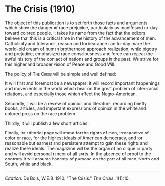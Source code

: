 # The Crisis (1910)

The object of this publication is to set forth those facts and arguments which show the danger of race prejudice, particularly as manifested to-day toward colored people. It takes its name from the fact that the editors believe that this is a critical time in the history of the advancement of men. Catholicity and tolerance, reason and forbearance can to-day make the world-old dream of human brotherhood approach realization; while bigotry and prejudice, emphasized race consciousness and force can repeat the awful his tory of the contact of nations and groups in the past. We strive for this higher and broader vision of Peace and Good Will.     

The policy of <span style="font-variant:small-caps;">The Crisis</span> will be simple and well defined:       

It will first and foremost be a newspaper: it will record important happenings and movements in the world which bear on the great problem of inter-racial relations, and especially those which affect the Negro-American.     

Secondly, it will be a review of opinion and literature, recording briefly books, articles, and important expressions of opinion in the white and colored press on the race problem.      

Thirdly, it will publish a few short articles.

Finally, its editorial page will stand for the rights of men, irrespective of color or race, for the highest ideals of American democracy, and for reasonable but earnest and persistent attempt to gain these rights and realize these ideals. The magazine will be the organ of no clique or party and will avoid personal rancor of all sorts. In the absence of proof to the contrary it will assume honesty of purpose on the part of all men, North and South, white and black.

______________
*Citation:*  Du Bois, W.E.B. 1910. "The Crisis." *The Crisis*. 1(1):10.
